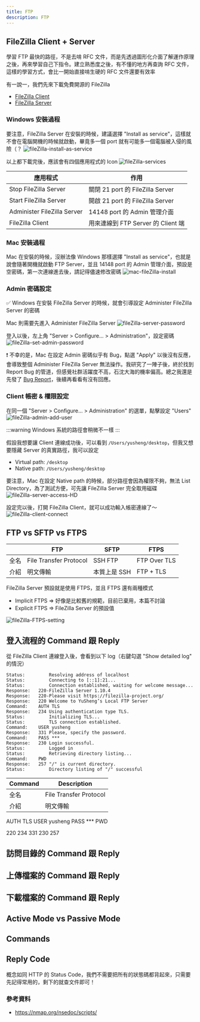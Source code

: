 ```yaml
---
title: FTP
description: FTP
---
```


## FileZilla Client + Server

學習 FTP 最快的路徑，不是去啃 RFC 文件，而是先透過圖形化介面了解運作原理之後，再來學習自己下指令。建立熟悉度之後，有不懂的地方再查詢 RFC 文件，這樣的學習方式，會比一開始直接啃生硬的 RFC 文件還要有效率

有一說一，我們先來下載免費開源的 FileZilla

- [FileZilla Client](https://filezilla-project.org/download.php?type=client)
- [FileZilla Server](https://filezilla-project.org/download.php?type=server)

### Windows 安裝過程

要注意，FileZilla Server 在安裝的時候，建議選擇 "Install as service"，這樣就不會在電腦開機的時候就啟動，畢竟多一個 port 就有可能多一個電腦被入侵的風險（？
![fileZilla-install-as-service](../../static/img/fileZilla-install-as-service.jpg)

以上都下載完後，應該會有四個應用程式的 Icon
![fileZilla-services](../../static/img/fileZilla-services.jpg)

| 應用程式                    | 作用                               |
| --------------------------- | ---------------------------------- |
| Stop FileZilla Server       | 關閉 21 port 的 FileZilla Server   |
| Start FileZilla Server      | 開啟 21 port 的 FileZilla Server   |
| Administer FileZilla Server | 14148 port 的 Admin 管理介面       |
| FileZilla Client            | 用來連線到 FTP Server 的 Client 端 |

### Mac 安裝過程

Mac 在安裝的時候，沒辦法像 Windows 那樣選擇 "Install as service"，也就是說會隨著開機就啟動 FTP Server，並且 14148 port 的 Admin 管理介面，預設是空密碼，第一次連線進去後，請記得儘速修改密碼
![mac-fileZilla-install](../../static/img/mac-fileZilla-install.jpg)

### Admin 密碼設定

✅ Windows 在安裝 FileZilla Server 的時候，就會引導設定 Administer FileZilla Server 的密碼

Mac 則需要先進入 Administer FileZilla Server
![fileZilla-server-password](../../static/img/fileZilla-server-password.jpg)

登入以後，左上角 "Server > Configure... > Administration"，設定密碼
![fileZilla-set-admin-password](../../static/img/fileZilla-set-admin-password.jpg)

❗ 不幸的是，Mac 在設定 Admin 密碼似乎有 Bug，點選 "Apply" 以後沒有反應，會導致整個 Administer FileZilla Server 無法操作。我研究了一陣子後，終於找到 Report Bug 的管道，但感覺社群活躍度不高，石沈大海的機率偏高。總之我還是先發了 [Bug Report](https://trac.filezilla-project.org/ticket/13267)，後續再看看有沒有回應。

### Client 帳密 & 權限設定

在同一個 "Server > Configure... > Administration" 的選單，點擊設定 "Users"
![fileZilla-admin-add-user](../../static/img/fileZilla-admin-add-user.jpg)

:::warning
Windows 系統的路徑會稍微不一樣
:::

假設我想要讓 Client 連線成功後，可以看到 `/Users/yusheng/desktop`，但我又想要隱藏 Server 的真實路徑，我可以設定

- Virtual path: `/desktop`
- Native path: `/Users/yusheng/desktop`

要注意，Mac 在設定 Native path 的時候，部分路徑會因為權限不夠，無法 List Directory，為了測試方便，可先讓 FileZilla Server 完全取用磁碟
![fileZilla-server-access-HD](../../static/img/fileZilla-server-access-HD.jpg)

設定完以後，打開 FileZilla Client，就可以成功輸入帳密連線了～
![fileZilla-client-connect](../../static/img/fileZilla-client-connect.jpg)

## FTP vs SFTP vs FTPS

|      | FTP                    | SFTP         | FTPS         |
| ---- | ---------------------- | ------------ | ------------ |
| 全名 | File Transfer Protocol | SSH FTP      | FTP Over TLS |
| 介紹 | 明文傳輸               | 本質上是 SSH | FTP + TLS    |

FileZilla Server 預設就是使用 FTPS，並且 FTPS 還有兩種模式

- Implicit FTPS => 好像是比較舊的規範，目前已棄用，本篇不討論
- Explicit FTPS => FileZilla Server 的預設值

![fileZilla-FTPS-setting](../../static/img/fileZilla-FTPS-setting.jpg)

## 登入流程的 Command 跟 Reply

從 FileZilla Client 連線登入後，會看到以下 log（右鍵勾選 "Show detailed log" 的情況）

```
Status:      	Resolving address of localhost
Status:      	Connecting to [::1]:21...
Status:      	Connection established, waiting for welcome message...
Response: 	220-FileZilla Server 1.10.4
Response: 	220-Please visit https://filezilla-project.org/
Response: 	220 Welcome to YuSheng’s Local FTP Server
Command: 	AUTH TLS
Response: 	234 Using authentication type TLS.
Status:      	Initializing TLS...
Status:      	TLS connection established.
Command: 	USER yusheng
Response: 	331 Please, specify the password.
Command: 	PASS ***
Response: 	230 Login successful.
Status:      	Logged in
Status:      	Retrieving directory listing...
Command: 	PWD
Response: 	257 "/" is current directory.
Status:      	Directory listing of "/" successful
```

| Command | Description            |
| ------- | ---------------------- |
| 全名    | File Transfer Protocol |
| 介紹    | 明文傳輸               |

AUTH TLS
USER yusheng
PASS \*\*\*
PWD

220
234
331
230
257

## 訪問目錄的 Command 跟 Reply

## 上傳檔案的 Command 跟 Reply

## 下載檔案的 Command 跟 Reply

## Active Mode vs Passive Mode

## Commands

## Reply Code

概念如同 HTTP 的 Status Code，我們不需要把所有的狀態碼都背起來，只需要先記得常用的，剩下的就查文件即可！

<!-- FTP傳輸的資料 -->
<!-- - ftp-anon -->
<!-- - ftp-bounce -->
<!-- - ftp-brute -->
<!-- - ftp-libopie -->
<!-- - ftp-proftpd-backdoor -->
<!-- - ftp-syst -->
<!-- - ftp-vsftpd-backdoor -->
<!-- - ftp-vuln-cve2010-4221 -->

### 參考資料

- https://nmap.org/nsedoc/scripts/
  <!-- - https://www.w3.org/Protocols/rfc959/ -->
  <!-- - https://datatracker.ietf.org/doc/html/rfc959 -->
  <!-- RFC 2228（1997）：新增 FTP 的安全擴展（FTP Security Extensions）。 -->
  <!-- RFC 2389（1998）：定義了 FEAT 命令，允許伺服器回報其支援的擴展功能。 -->
  <!-- RFC 2428（1998）：引入了 IPv6 支援和擴展的被動模式（EPSV, EPRT）。 -->
  <!-- https://chatgpt.com/c/6878e496-f3e4-8012-9a18-0326d7376e5d -->
